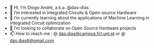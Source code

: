 - 👋 Hi, I’m Diogo André, a.k.a. @das-dias
- 👀 I’m interested in Integrated Circuits & Open-source Hardware
- 🌱 I’m currently learning about the applications of Machine Learning in Integrated Circuit optimization
- 💞️ I’m looking to collaborate on Open Source Hardware projects
- 📫 How to reach me : @ das.dias@campus.fct.unl.pt or @ das.dias6@gmail.com

<!---
das-dias/das-dias is a ✨ special ✨ repository because its `README.md` (this file) appears on your GitHub profile.
You can click the Preview link to take a look at your changes.
--->
